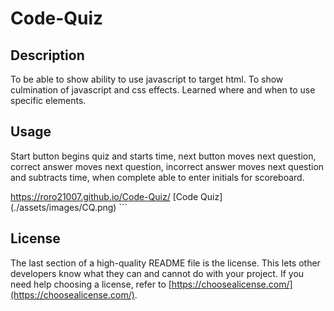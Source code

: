 # Code-Quiz

## Description

To be able to show ability to use javascript to target html. To show culmination of javascript and css effects. Learned where and when to use specific elements.

## Usage

Start button begins quiz and starts time, next button moves next question, correct answer moves next question, incorrect answer moves next question and subtracts time, when complete able to enter initials for scoreboard.

https://roro21007.github.io/Code-Quiz/
    [Code Quiz] (./assets/images/CQ.png)
    ```

## License

The last section of a high-quality README file is the license. This lets other developers know what they can and cannot do with your project. If you need help choosing a license, refer to [https://choosealicense.com/](https://choosealicense.com/).
